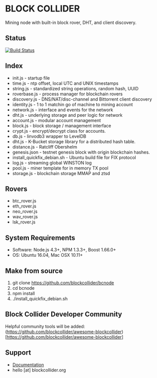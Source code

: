# BLOCK COLLIDER 

Mining node with built-in block rover, DHT, and client discovery. 

## Status

[![Build Status](https://travis-ci.com/blockcollider/bcnode.svg?token=zcFCsPT3bTmtCApsaoXp&branch=master)](https://travis-ci.com/blockcollider/bcnode)

## Index
* init.js - startup file
* time.js - ntp offset, local UTC and UNIX timestamps
* string.js - standardized string operations, random hash, UUID
* roverbase.js - process manager for blockchain rovers 
* discovery.js - DNS/NAT/disc-channel and Bittorrent client discovery
* identity.js - 1 to 1 matchin go of machine to mining account
* network.js - interface and events for the network
* dht.js - underlying storage and peer logic for network 
* account.js - modular account management
* block.js - block storage / management interface
* crypt.js - encrypt/decrypt class for accounts. 
* db.js - linvodb3 wrapper to LevelDB
* dht.js - K-Bucket storage library for a distributed hash table. 
* distance.js - Ratcliff Obershelm 
* genesis.json - testnet genesis block with origin blockchain hashes. 
* install_quickfix_debian.sh - Ubuntu build file for FIX protocol
* log.js - streaming global WINSTON log 
* pool.js - miner template for in memory TX pool 
* storage.js - blockchain storage MMAP and ztsd

## Rovers
* btc_rover.js
* eth_rover.js
* neo_rover.js
* wav_rover.js
* lsk_rover.js

## System Requirements
* Software: Node.js 4.3+, NPM 1.3.3+, Boost 1.66.0+
* OS: Ubuntu 16.04, Mac OSX 10.11+

## Make from source 
1. git clone https://github.com/blockcollider/bcnode
2. cd bcnode
3. npm install
4. ./install_quickfix_debian.sh

## Block Collider Developer Community

Helpful community tools will be added: (https://github.com/blockcollider/awesome-blockcollider)[https://github.com/blockcollider/awesome-blockcollider]

## Support
* [Documentation](https://docs.blockcollider.org/docs)
* hello [at] blockcollider.org 


